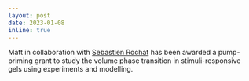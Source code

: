 ```yaml
---
layout: post
date: 2023-01-08
inline: true
---
```

Matt in collaboration with [Sebastien Rochat](https://www.bristol.ac.uk/people/person/Sebastien-Rochat-0baa85c7-718c-4a4c-9bfa-646bb119f146/) has been awarded a pump-priming grant to study the volume phase transition in stimuli-responsive gels using experiments and modelling.
